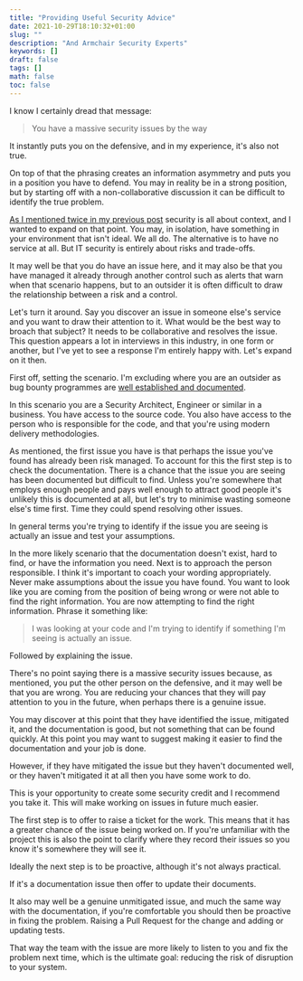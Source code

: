 ```yaml
---
title: "Providing Useful Security Advice"
date: 2021-10-29T18:10:32+01:00
slug: ""
description: "And Armchair Security Experts"
keywords: []
draft: false
tags: []
math: false
toc: false
---
```


I know I certainly dread that message:

> You have a massive security issues by the way

It instantly puts you on the defensive, and in my experience, it's also not true.

On top of that the phrasing creates an information asymmetry and puts you in a position you have to defend. You may in reality be in a strong position, but by starting off with a non-collaborative discussion it can be difficult to identify the true problem.

[As I mentioned twice in my previous post](./armchair-security-experts) security is all about context, and I wanted to expand on that point. You may, in isolation, have something in your environment that isn't ideal. We all do. The alternative is to have no service at all. But IT security is entirely about risks and trade-offs.

It may well be that you do have an issue here, and it may also be that you have managed it already through another control such as alerts that warn when that scenario happens, but to an outsider it is often difficult to draw the relationship between a risk and a control.

Let's turn it around. Say you discover an issue in someone else's service and you want to draw their attention to it. What would be the best way to broach that subject? It needs to be collaborative and resolves the issue. This question appears a lot in interviews in this industry, in one form or another, but I've yet to see a response I'm entirely happy with. Let's expand on it then.

First off, setting the scenario. I'm excluding where you are an outsider as bug bounty programmes are [well established and documented](https://en.wikipedia.org/wiki/Bug_bounty_program).

In this scenario you are a Security Architect, Engineer or similar in a business. You have access to the source code. You also have access to the person who is responsible for the code, and that you're using modern delivery methodologies.

As mentioned, the first issue you have is that perhaps the issue you've found has already been risk managed. To account for this the first step is to check the documentation. There is a chance that the issue you are seeing has been documented but difficult to find. Unless you're somewhere that employs enough people and pays well enough to attract good people it's unlikely this is documented at all, but let's try to minimise wasting someone else's time first. Time they could spend resolving other issues.

In general terms you're trying to identify if the issue you are seeing is actually an issue and test your assumptions.

In the more likely scenario that the documentation doesn't exist, hard to find, or have the information you need. Next is to approach the person responsible. I think it's important to coach your wording appropriately. Never make assumptions about the issue you have found. You want to look like you are coming from the position of being wrong or were not able to find the right information. You are now attempting to find the right information. Phrase it something like:

> I was looking at your code and I'm trying to identify if something I'm seeing is actually an issue.

Followed by explaining the issue.

There's no point saying there is a massive security issues because, as mentioned, you put the other person on the defensive, and it may well be that you are wrong. You are reducing your chances that they will pay attention to you in the future, when perhaps there is a genuine issue.

You may discover at this point that they have identified the issue, mitigated it, and the documentation is good, but not something that can be found quickly. At this point you may want to suggest making it easier to find the documentation and your job is done.

However, if they have mitigated the issue but they haven't documented well, or they haven't mitigated it at all then you have some work to do.

This is your opportunity to create some security credit and I recommend you take it. This will make working on issues in future much easier.

The first step is to offer to raise a ticket for the work. This means that it has a greater chance of the issue being worked on. If you're unfamiliar with the project this is also the point to clarify where they record their issues so you know it's somewhere they will see it.

Ideally the next step is to be proactive, although it's not always practical.

If it's a documentation issue then offer to update their documents.

It also may well be a genuine unmitigated issue, and much the same way with the documentation, if you're comfortable you should then be proactive in fixing the problem. Raising a Pull Request for the change and adding or updating tests.

That way the team with the issue are more likely to listen to you and fix the problem next time, which is the ultimate goal: reducing the risk of disruption to your system.
